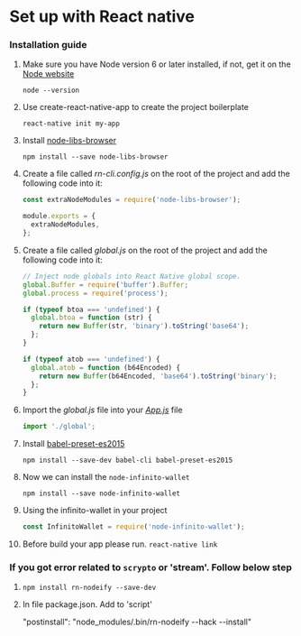 # Set up with React native



### Installation guide
1. Make sure you have Node version 6 or later installed, if not, get it on the [Node website](http://nodejs.org/)

	`node --version`
    

2. Use create-react-native-app to create the project boilerplate

	`react-native init my-app`

3. Install [node-libs-browser](https://github.com/webpack/node-libs-browser)
	
    `npm install --save node-libs-browser`


4. Create a file called *rn-cli.config.js* on the root of the project and add the following code into it:
	
    ```javascript
   	const extraNodeModules = require('node-libs-browser');
    
   	module.exports = {
   	  extraNodeModules,
   	};
	```

5. Create a file called *global.js* on the root of the project and add the following code into it:

	```javascript
    // Inject node globals into React Native global scope.
	global.Buffer = require('buffer').Buffer;
	global.process = require('process');
	
	if (typeof btoa === 'undefined') {
	  global.btoa = function (str) {
	    return new Buffer(str, 'binary').toString('base64');
	  };
	}

	if (typeof atob === 'undefined') {
	  global.atob = function (b64Encoded) {
	    return new Buffer(b64Encoded, 'base64').toString('binary');
	  };
	}

	```
    
6. Import the *global.js* file into your *[App.js]()* file
	
    ```javascript
   	import './global';
   	```
    
7. Install [babel-preset-es2015](https://www.npmjs.com/package/babel-preset-es2015)
	
	`npm install --save-dev babel-cli babel-preset-es2015`
    
8. Now we can install the `node-infinito-wallet`

	`npm install --save node-infinito-wallet`
    

9. Using the infinito-wallet in your project
	```javascript
    const InfinitoWallet = require('node-infinito-wallet');
   	```

10. Before build your app please run.
    `react-native link`

### If you got error related to `scrypto` or 'stream'. Follow below step
 1. `npm install rn-nodeify --save-dev`
 2. In file package.json. Add to 'script'
 
    "postinstall": "node_modules/.bin/rn-nodeify --hack --install"
 

